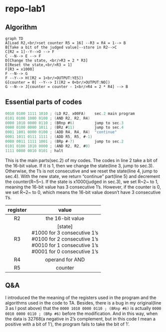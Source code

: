 # repo-lab1

## Algorithm

```mermaid
graph TD
A[Load R2,<br/>set counter R5 = 16] --R3 = R4 = 1--> B
B[Take a bit of the judged value]--store in R2-->C
C[R2 = 1]--Y-->D --> F
C --N--> E --> F
D[Change the state, <br/>R3 = 2 * R3]
E[Reset the state,<br/>R3 = 1]
F[R3 = x1000]
F --N--> G
F --Y--> H([R2 = 1<br/>OUTPUT:YES])
G[counter = 0] --Y--> I([R2 = 0<br/>OUTPUT:NO])
G --N--> J[counter = counter - 1<br/>R4 = 2 * R4] --> B
```



## Essential parts of codes

```c
0010 0100 1111 1010 ; (LD R2, x00FA)    sec.2 main program
0101 0100 1000 0100 ; (AND R2, R2, R4)
0000 1010 0000 0110 ; (BRnp #6)         jump to sec.3
0000 0100 0000 1011 ; (BRz #11)         jump to sec.4
0001 1001 0000 0100 ; (ADD R4, R4, R4)  "continue"
0001 1011 0111 1111 ; (ADD R5, R5, #-1)
0000 0011 1111 1001 ; (BRp #-7)         jump to sec.2
0101 0100 1010 0000 ; (AND R2, R2, #0)
1111 0000 0010 0101 ; halt
```

This is the main parts(sec.2) of my codes.
The codes in line 2 take a bit of the 16-bit value. If it is 1, then we change the state(line 3, jump to sec.3). Otherwise, the 1’s is not consecutive and we reset the state(line 4, jump to sec.4).
With the new state, we return “continue” part(line 5) and decrement the counter(R~5~).
If the state is x1000(judged in sec.3), we set R~2~ to 1, meaning the 16-bit value has 3 consecutive 1’s.
However, if the counter is 0, we set R~2~ to 0, which means the 16-bit value doesn’t have 3 consecutive 1’s.

| register |                            value                             |
| :------: | :----------------------------------------------------------: |
|    R2    |                       the 16-bit value                       |
|    R3    | [state] <br/>#1000 for 3 consecutive 1’s <br/> #0100 for 2 consecutive 1’s <br/>#0010 for 1 consecutive 1’s <br/>#0001 for 0 consecutive 1’s |
|    R4    |                       operand for AND                        |
|    R5    |                           counter                            |

## Q&A

I introduced the the meaning of the registers used in the program and the algorithms used in the code to TA. 
Besides, there is a bug in my original(line 3 as I post above) that the `0000 1010 0000 0110 ; (BRnp #6)` is actually `0000 0010 0000 0110 ; (BRp #6)` before the modification. And in this way, when the data is 32768(a negative in 2’s complement, but in this code I mean a positive with a bit of 1’), the program fails to take the bit of 1’.
